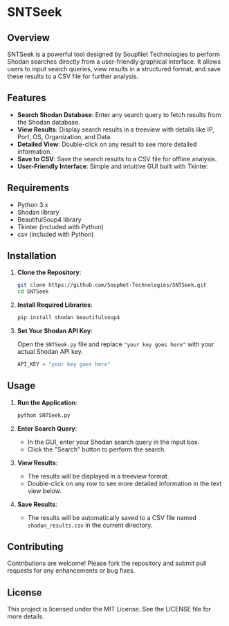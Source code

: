 # SNTSeek

## Overview

SNTSeek is a powerful tool designed by SoupNet Technologies to perform Shodan searches directly from a user-friendly graphical interface. It allows users to input search queries, view results in a structured format, and save these results to a CSV file for further analysis.

## Features

- **Search Shodan Database**: Enter any search query to fetch results from the Shodan database.
- **View Results**: Display search results in a treeview with details like IP, Port, OS, Organization, and Data.
- **Detailed View**: Double-click on any result to see more detailed information.
- **Save to CSV**: Save the search results to a CSV file for offline analysis.
- **User-Friendly Interface**: Simple and intuitive GUI built with Tkinter.

## Requirements

- Python 3.x
- Shodan library
- BeautifulSoup4 library
- Tkinter (included with Python)
- csv (included with Python)

## Installation

1. **Clone the Repository**:

    ```sh
    git clone https://github.com/SoupNet-Technologies/SNTSeek.git
    cd SNTSeek
    ```

2. **Install Required Libraries**:

    ```sh
    pip install shodan beautifulsoup4
    ```

3. **Set Your Shodan API Key**:

    Open the `SNTSeek.py` file and replace `"your key goes here"` with your actual Shodan API key.

    ```python
    API_KEY = "your key goes here"
    ```

## Usage

1. **Run the Application**:

    ```sh
    python SNTSeek.py
    ```

2. **Enter Search Query**:

    - In the GUI, enter your Shodan search query in the input box.
    - Click the "Search" button to perform the search.

3. **View Results**:

    - The results will be displayed in a treeview format.
    - Double-click on any row to see more detailed information in the text view below.

4. **Save Results**:

    - The results will be automatically saved to a CSV file named `shodan_results.csv` in the current directory.

## Contributing

Contributions are welcome! Please fork the repository and submit pull requests for any enhancements or bug fixes.

## License

This project is licensed under the MIT License. See the LICENSE file for more details.
